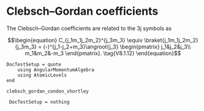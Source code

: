 # Clebsch–Gordan coefficients

The Clebsch–Gordan coefficients are related to the 3j symbols as

$$\begin{equation}
C_{j_1m_1j_2m_2}^{j_3m_3} \equiv
\braket{j_1m_1j_2m_2}{j_3m_3} =
(-)^{j_1-j_2+m_3}\angroot{j_3}
\begin{pmatrix}
j_1&j_2&j_3\\
m_1&m_2&-m_3
\end{pmatrix}.
\tag{V8.1.12}
\end{equation}$$

```@meta
DocTestSetup = quote
    using AngularMomentumAlgebra
    using AtomicLevels
end
```

```@docs
clebsch_gordan_condon_shortley
```

```@meta
 DocTestSetup = nothing
```
